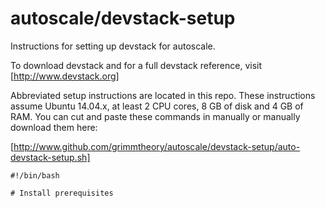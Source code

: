 # autoscale/devstack-setup

Instructions for setting up devstack for autoscale.

To download devstack and for a full devstack reference, visit [http://www.devstack.org]

Abbreviated setup instructions are located in this repo. These instructions assume Ubuntu 14.04.x, at least 2 CPU cores, 8 GB of disk and 4 GB of RAM. You can cut and paste these commands in manually or manually download them here:

[http://www.github.com/grimmtheory/autoscale/devstack-setup/auto-devstack-setup.sh]

	#!/bin/bash
	
	# Install prerequisites